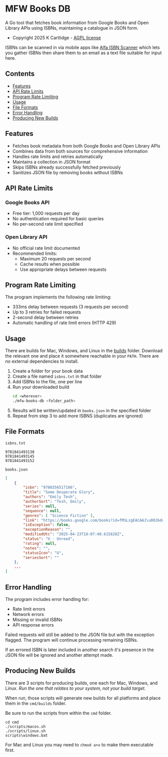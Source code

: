 # MFW Books DB

A Go tool that fetches book information from Google Books and Open Library APIs using ISBNs, maintaining a catalogue in JSON form.

- Copyright 2025 K Cartlidge - [AGPL license](./LICENSE.txt)

ISBNs can be scanned in via mobile apps like [Alfa ISBN Scanner](https://www.alfaebooks.com/help/isbn_scanner) which lets you gather ISBNs then share them to an email as a text file suitable for input here.

## Contents

- [Features](#features)
- [API Rate Limits](#api-rate-limits)
- [Program Rate Limiting](#program-rate-limiting)
- [Usage](#usage)
- [File Formats](#file-formats)
- [Error Handling](#error-handling)
- [Producing New Builds](#producing-new-builds)

## Features

- Fetches book metadata from both Google Books and Open Library APIs
- Combines data from both sources for comprehensive information
- Handles rate limits and retries automatically
- Maintains a collection in JSON format
- Skips ISBNs already successfully fetched previously
- Sanitizes JSON file by removing books without ISBNs

## API Rate Limits

### Google Books API
- Free tier: 1,000 requests per day
- No authentication required for basic queries
- No per-second rate limit specified

### Open Library API
- No official rate limit documented
- Recommended limits:
    - Maximum 20 requests per second
    - Cache results when possible
    - Use appropriate delays between requests

## Program Rate Limiting

The program implements the following rate limiting:
- 333ms delay between requests (3 requests per second)
- Up to 3 retries for failed requests
- 2-second delay between retries
- Automatic handling of rate limit errors (HTTP 429)

## Usage

There are builds for Mac, Windows, and Linux in the [builds](./cmd/builds) folder.
Download the relevant one and place it somewhere reachable in your `PATH`.
There are *no* external dependencies to install.

1. Create a folder for your book data
2. Create a file named `isbns.txt` in that folder
3. Add ISBNs to the file, one per line
4. Run your downloaded build
    ```bash
    cd <wherever>
    ./mfw-books-db <folder_path>
    ```
5. Results will be written/updated in `books.json` in the specified folder
6. Repeat from step 3 to add more ISBNS (duplicates are ignored)

## File Formats

`isbns.txt`

    9781841493138
    9781841493145
    9781841493152

`books.json`

``` json
[
    {
        "isbn": "9780356517186",
        "title": "Some Desperate Glory",
        "authors": "Emily Tesh",
        "authorSort": "Tesh, Emily",
        "series": null,
        "sequence": null,
        "genres": [ "Science Fiction" ],
        "link": "https://books.google.com/books?id=fMSLzgEACAAJ\u0026dq=isbn:9780356517186",
        "isException": false,
        "exceptionReason": "",
        "modifiedUtc": "2025-04-23T18:07:40.615828Z",
        "status": "U - Unread",
        "rating": null,
        "notes": "",
        "statusIcon": "U",
        "seriesSort": ""
    },
    ...
]
```

## Error Handling

The program includes error handling for:
- Rate limit errors
- Network errors
- Missing or invalid ISBNs
- API response errors

Failed requests will still be added to the JSON file but with the exception flagged. The program will continue processing remaining ISBNs.

If an errored ISBN is later included in another search it's presence in the JSON file will be ignored and another attempt made.

## Producing New Builds

There are 3 scripts for producing builds, one each for Mac, Windows, and Linux.
*Run the one that relates to your system, not your build target.*

When run, those scripts will generate new builds for all platforms and place them in the `cmd/builds` folder.

Be sure to run the scripts from within the `cmd` folder.

    cd cmd
    ./scripts/macos.sh
    ./scripts/linux.sh
    scripts\windows.bat

For Mac and Linux you may need to `chmod a+x` to make them executable first.
